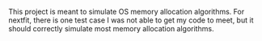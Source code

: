 This project is meant to simulate OS memory allocation algorithms. For nextfit, there is one test case I was not able to get my code to meet, but it should correctly simulate most memory allocation algorithms. 
